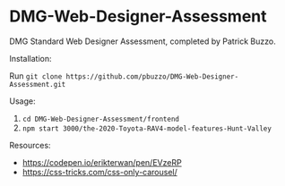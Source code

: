 # DMG-Web-Designer-Assessment
DMG Standard Web Designer Assessment, completed by Patrick Buzzo.

Installation:

Run `git clone https://github.com/pbuzzo/DMG-Web-Designer-Assessment.git`

Usage:

1. `cd DMG-Web-Designer-Assessment/frontend`
2. `npm start 3000/the-2020-Toyota-RAV4-model-features-Hunt-Valley`

Resources:
- https://codepen.io/erikterwan/pen/EVzeRP
- https://css-tricks.com/css-only-carousel/